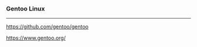 ### Gentoo Linux
---
https://github.com/gentoo/gentoo

https://www.gentoo.org/

```
```

```
```

```
```


